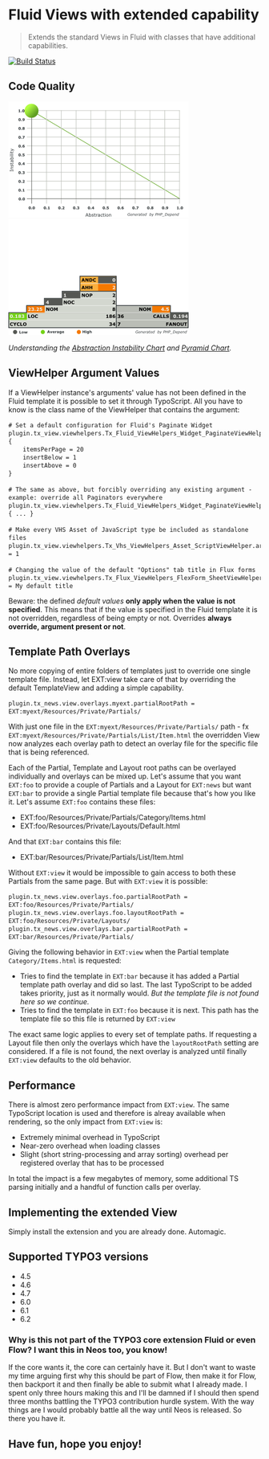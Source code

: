 Fluid Views with extended capability
====================================

> Extends the standard Views in Fluid with classes that have additional capabilities.

[![Build Status](https://travis-ci.org/FluidTYPO3/view.png?branch=master)](https://travis-ci.org/FluidTYPO3/view)

## Code Quality

![Abstraction Instability Chart](Documentation/ComplexityChart.png)
![Inheritance and dependency risk](Documentation/PyramidChart.png)

_Understanding the [Abstraction Instability Chart](http://pdepend.org/documentation/handbook/reports/abstraction-instability-chart.html)
and [Pyramid Chart](http://pdepend.org/documentation/handbook/reports/overview-pyramid.html)._

## ViewHelper Argument Values

If a ViewHelper instance's arguments' value has not been defined in the Fluid template it is possible to set it through TypoScript.
All you have to know is the class name of the ViewHelper that contains the argument:

```
# Set a default configuration for Fluid's Paginate Widget
plugin.tx_view.viewhelpers.Tx_Fluid_ViewHelpers_Widget_PaginateViewHelper.arguments.defaults.configuration {
	itemsPerPage = 20
	insertBelow = 1
	insertAbove = 0
}

# The same as above, but forcibly overriding any existing argument - example: override all Paginators everywhere
plugin.tx_view.viewhelpers.Tx_Fluid_ViewHelpers_Widget_PaginateViewHelper.arguments.override.configuration { ... }

# Make every VHS Asset of JavaScript type be included as standalone files
plugin.tx_view.viewhelpers.Tx_Vhs_ViewHelpers_Asset_ScriptViewHelper.arguments.override.standalone = 1

# Changing the value of the default "Options" tab title in Flux forms
plugin.tx_view.viewhelpers.Tx_Flux_ViewHelpers_FlexForm_SheetViewHelper.arguments.defaults.label = My default title
```

Beware: the defined *default values* **only apply when the value is not specified**. This means that if the value is specified in
the Fluid template it is not overridden, regardless of being empty or not. Overrides **always override, argument present or not**.

## Template Path Overlays

No more copying of entire folders of templates just to override one single template file. Instead, let EXT:view take care of that
by overriding the default TemplateView and adding a simple capability.

```
plugin.tx_news.view.overlays.myext.partialRootPath = EXT:myext/Resources/Private/Partials/
```

With just one file in the `EXT:myext/Resources/Private/Partials/` path - fx `EXT:myext/Resources/Private/Partials/List/Item.html`
the overridden View now analyzes each overlay path to detect an overlay file for the specific file that is being referenced.

Each of the Partial, Template and Layout root paths can be overlayed individually and overlays can be mixed up. Let's assume
that you want `EXT:foo` to provide a couple of Partials and a Layout for `EXT:news` but want `EXT:bar` to provide a single Partial
template file because that's how you like it. Let's assume `EXT:foo` contains these files:

* EXT:foo/Resources/Private/Partials/Category/Items.html
* EXT:foo/Resources/Private/Layouts/Default.html

And that `EXT:bar` contains this file:

* EXT:bar/Resources/Private/Partials/List/Item.html

Without `EXT:view` it would be impossible to gain access to both these Partials from the same page. But with `EXT:view` it is
possible:

```
plugin.tx_news.view.overlays.foo.partialRootPath = EXT:foo/Resources/Private/Partials/
plugin.tx_news.view.overlays.foo.layoutRootPath = EXT:foo/Resources/Private/Layouts/
plugin.tx_news.view.overlays.bar.partialRootPath = EXT:bar/Resources/Private/Partials/
```

Giving the following behavior in `EXT:view` when the Partial template `Category/Items.html` is requested:

* Tries to find the template in `EXT:bar` because it has added a Partial template path overlay and did so last. The last TypoScript
  to be added takes priority, just as it normally would. _But the template file is not found here so we continue._
* Tries to find the template in `EXT:foo` because it is next. This path has the template file so this file is returned by `EXT:view`

The exact same logic applies to every set of template paths. If requesting a Layout file then only the overlays which have the
`layoutRootPath` setting are considered. If a file is not found, the next overlay is analyzed until finally `EXT:view` defaults
to the old behavior.

## Performance

There is almost zero performance impact from `EXT:view`. The same TypoScript location is used and therefore is alreay available
when rendering, so the only impact from `EXT:view` is:

* Extremely minimal overhead in TypoScript
* Near-zero overhead when loading classes
* Slight (short string-processing and array sorting) overhead per registered overlay that has to be processed

In total the impact is a few megabytes of memory, some additional TS parsing initially and a handful of function calls per overlay.

## Implementing the extended View

Simply install the extension and you are already done. Automagic.

## Supported TYPO3 versions

* 4.5
* 4.6
* 4.7
* 6.0
* 6.1
* 6.2

### Why is this not part of the TYPO3 core extension Fluid or even Flow? I want this in Neos too, you know!

If the core wants it, the core can certainly have it. But I don't want to waste my time arguing first why this should be part of
Flow, then make it for Flow, then backport it and then finally be able to submit what I already made. I spent only three hours
making this and I'll be damned if I should then spend three months battling the TYPO3 contribution hurdle system. With the way
things are I would probably battle all the way until Neos is released. So there you have it.

## Have fun, hope you enjoy!
